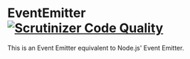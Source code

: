 EventEmitter [![Scrutinizer Code Quality](https://scrutinizer-ci.com/g/CharlotteDunois/EventEmitter/badges/quality-score.png?b=master)](https://scrutinizer-ci.com/g/CharlotteDunois/EventEmitter/?branch=master)
==================

This is an Event Emitter equivalent to Node.js' Event Emitter.
